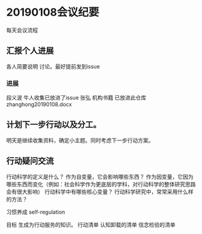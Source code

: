 # 20190108会议纪要
每天会议流程
## 汇报个人进展 
各人简要说明 讨论。最好提前发到issue
### 进展
段义波 牛人收集已放进了issue
张弘 机构书籍 已放进此仓库 zhanghong20190108.docx
## 计划下一步行动以及分工。
明天是继续收集资料，确定小主题。同时考虑下一步行动方案。
## 行动疑问交流

行动科学的定义是什么？
作为自变量，它会影响哪些东西？
作为因变量，它因为哪些东西而变化（例如：社会科学作为更底层的学科，对行动科学的整体研究思路会有很大影响）
行动科学中有哪些核心变量？
行动科学研究中，常常采用什么样的方法？

习惯养成
self-regulation 

目标 生成为行动服务的知识。 
行动清单
    认知卸载的清单
    信念检验的清单
    


